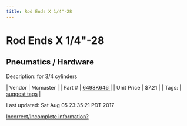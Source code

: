 ```yaml
---
title: Rod Ends X 1/4"-28
---
```


# Rod Ends X 1/4"-28
## Pneumatics / Hardware
Description: 	for 3/4 cylinders 

| Vendor | Mcmaster | 
| Part # | [6498K646 ](https://www.mcmaster.com/#6498K646 ) | 
| Unit Price | $7.21 | 
| Tags: | [suggest tags](https://docs.google.com/forms/d/e/1FAIpQLSeWyY8v3RgOty-MyWmh9U0iivNYN_molChYyS-0U-o-kOAv_g/viewform) | 

Last updated: Sat Aug 05 23:35:21 PDT 2017

 [Incorrect/Incomplete information?](https://docs.google.com/forms/d/e/1FAIpQLSeWyY8v3RgOty-MyWmh9U0iivNYN_molChYyS-0U-o-kOAv_g/viewform)